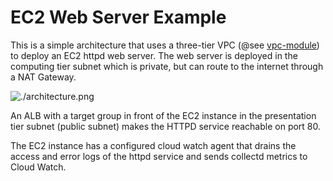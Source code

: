# EC2 Web Server Example

This is a simple architecture that uses a three-tier VPC (@see [vpc-module](../../modules/vpc/README.md)) to deploy an EC2 httpd web server.
The web server is deployed in the computing tier subnet which is private, but can route to the internet through a NAT Gateway.

![./architecture.png](architecture)

An ALB with a target group in front of the EC2 instance in the presentation tier subnet (public subnet) makes the HTTPD service reachable on port 80.

The EC2 instance has a configured cloud watch agent that drains the access and error logs of the httpd service and sends collectd metrics to Cloud Watch.